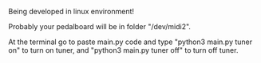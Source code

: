 Being developed in linux environment!

Probably your pedalboard will be in folder "/dev/midi2".

At the terminal go to paste main.py code and type "python3 main.py tuner on"
to turn on tuner, and "python3 main.py tuner off" to turn off tuner.
